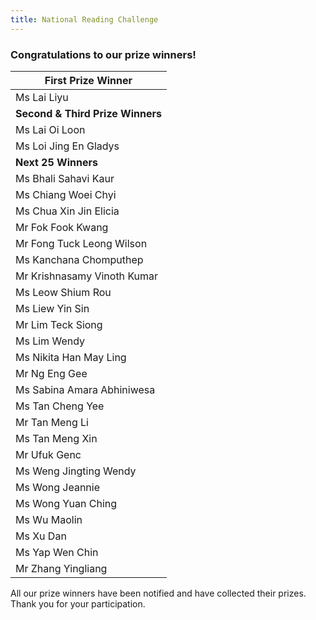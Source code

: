 ```yaml
---
title: National Reading Challenge
---
```


### **Congratulations to our prize winners!**

| **First Prize Winner**           |
| -------------------------------- |
| Ms Lai Liyu                      |
| **Second & Third Prize Winners** |
| Ms Lai Oi Loon                   |
| Ms Loi Jing En Gladys            |
| **Next 25 Winners**              |
| Ms Bhali Sahavi Kaur             |
| Ms Chiang Woei Chyi              |
| Ms Chua Xin Jin Elicia           |
| Mr Fok Fook Kwang                |
| Mr Fong Tuck Leong Wilson        |
| Ms Kanchana Chomputhep           |
| Mr Krishnasamy Vinoth Kumar      |
| Ms Leow Shium Rou                |
| Ms Liew Yin Sin                  |
| Mr Lim Teck Siong                |
| Ms Lim Wendy                     |
| Ms Nikita Han May Ling           |
| Mr Ng Eng Gee                    |
| Ms Sabina Amara Abhiniwesa       |
| Ms Tan Cheng Yee                 |
| Mr Tan Meng Li                   |
| Ms Tan Meng Xin                  |
| Mr Ufuk Genc                     |
| Ms Weng Jingting Wendy           |
| Ms Wong Jeannie                  |
| Ms Wong Yuan Ching               |
| Ms Wu Maolin                     |
| Ms Xu Dan                        |
| Ms Yap Wen Chin                  |
| Mr Zhang Yingliang               |

All our prize winners have been notified and have collected their prizes. Thank you for your participation.

